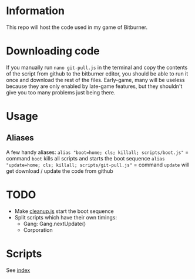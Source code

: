 # Information
This repo will host the code used in my game of Bitburner.

# Downloading code
If you manually run `nano git-pull.js` in the terminal and copy the contents of the script from github to the bitburner editor, you should be able to run it once and download the rest of the files. 
Early-game, many will be useless because they are only enabled by late-game features, but they shouldn't give you too many problems just being there.

# Usage
## Aliases
A few handy aliases:
`alias "boot=home; cls; killall; scripts/boot.js"` = command `boot` kills all scripts and starts the boot sequence
`alias "update=home; cls; killall; scripts/git-pull.js"` = command `update` will get download / update the code from github

# TODO
* Make [cleanup.js](/markdown/cleanup.md) start the boot sequence
* Split scripts which have their own timings:
  * Gang: Gang.nextUpdate()
  * Corporation

# Scripts
See [index](/markdown/index.md)
